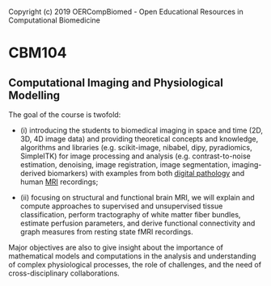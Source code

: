 Copyright (c) 2019 OERCompBiomed - Open Educational Resources in Computational Biomedicine

# CBM104
## Computational Imaging and Physiological Modelling

The goal of the course is twofold: 

- (i) introducing the students to biomedical imaging in space and time (2D, 3D, 4D image data) and providing theoretical concepts and knowledge, algorithms and libraries (e.g. scikit-image, nibabel, dipy, pyradiomics, SimpleITK) for image processing and analysis (e.g. contrast-to-noise estimation, denoising, image registration, image segmentation, imaging-derived biomarkers) with examples from both [digital pathology](https://en.wikipedia.org/wiki/Digital_pathology) and human [MRI](https://en.wikipedia.org/wiki/Magnetic_resonance_imaging) recordings; 

- (ii) focusing on structural and functional brain MRI, we will explain and compute approaches to supervised and unsupervised tissue classification, perform tractography of white matter fiber bundles, estimate perfusion parameters, and derive functional connectivity and graph measures from resting state fMRI recordings. 

Major objectives are also to give insight about the importance of mathematical models and computations in the analysis and understanding of complex physiological processes, the role of challenges, and the need of cross-disciplinary collaborations.
